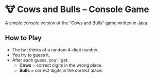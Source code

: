 # 🐮 Cows and Bulls – Console Game

A simple console version of the "Cows and Bulls" game written in Java.

## How to Play

- The bot thinks of a random 4-digit number.
- You try to guess it.
- After each guess, you'll get:
  - **Cows** = correct digits in the wrong place.
  - **Bulls** = correct digits in the correct place.
